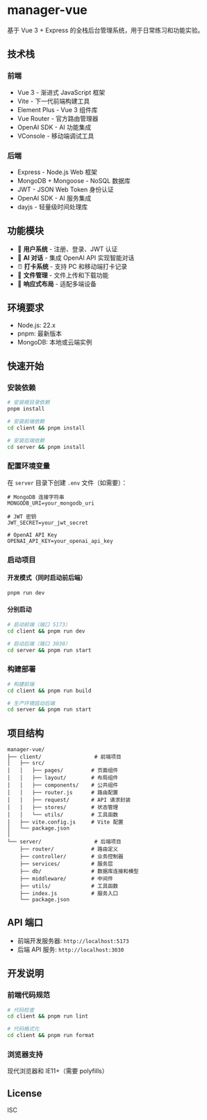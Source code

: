 # manager-vue

基于 Vue 3 + Express 的全栈后台管理系统，用于日常练习和功能实验。

## 技术栈

### 前端
- Vue 3 - 渐进式 JavaScript 框架
- Vite - 下一代前端构建工具
- Element Plus - Vue 3 组件库
- Vue Router - 官方路由管理器
- OpenAI SDK - AI 功能集成
- VConsole - 移动端调试工具

### 后端
- Express - Node.js Web 框架
- MongoDB + Mongoose - NoSQL 数据库
- JWT - JSON Web Token 身份认证
- OpenAI SDK - AI 服务集成
- dayjs - 轻量级时间处理库

## 功能模块

- 🔐 **用户系统** - 注册、登录、JWT 认证
- 🤖 **AI 对话** - 集成 OpenAI API 实现智能对话
- ⏰ **打卡系统** - 支持 PC 和移动端打卡记录
- 📁 **文件管理** - 文件上传和下载功能
- 🎨 **响应式布局** - 适配多端设备

## 环境要求

- Node.js: 22.x
- pnpm: 最新版本
- MongoDB: 本地或云端实例

## 快速开始

### 安装依赖

```bash
# 安装根目录依赖
pnpm install

# 安装前端依赖
cd client && pnpm install

# 安装后端依赖
cd server && pnpm install
```

### 配置环境变量

在 `server` 目录下创建 `.env` 文件（如需要）：

```env
# MongoDB 连接字符串
MONGODB_URI=your_mongodb_uri

# JWT 密钥
JWT_SECRET=your_jwt_secret

# OpenAI API Key
OPENAI_API_KEY=your_openai_api_key
```

### 启动项目

#### 开发模式（同时启动前后端）

```bash
pnpm run dev
```

#### 分别启动

```bash
# 启动前端（端口 5173）
cd client && pnpm run dev

# 启动后端（端口 3030）
cd server && pnpm run start
```

### 构建部署

```bash
# 构建前端
cd client && pnpm run build

# 生产环境启动后端
cd server && pnpm run start
```

## 项目结构

```
manager-vue/
├── client/                 # 前端项目
│   ├── src/
│   │   ├── pages/         # 页面组件
│   │   ├── layout/        # 布局组件
│   │   ├── components/    # 公共组件
│   │   ├── router.js      # 路由配置
│   │   ├── request/       # API 请求封装
│   │   ├── stores/        # 状态管理
│   │   └── utils/         # 工具函数
│   ├── vite.config.js     # Vite 配置
│   └── package.json
│
└── server/                 # 后端项目
    ├── router/            # 路由定义
    ├── controller/        # 业务控制器
    ├── services/          # 服务层
    ├── db/                # 数据库连接和模型
    ├── middleware/        # 中间件
    ├── utils/             # 工具函数
    ├── index.js           # 服务入口
    └── package.json
```

## API 端口

- 前端开发服务器: `http://localhost:5173`
- 后端 API 服务: `http://localhost:3030`

## 开发说明

### 前端代码规范

```bash
# 代码检查
cd client && pnpm run lint

# 代码格式化
cd client && pnpm run format
```

### 浏览器支持

现代浏览器和 IE11+（需要 polyfills）

## License

ISC
